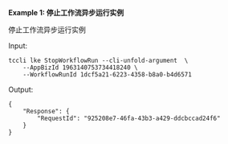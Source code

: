 **Example 1: 停止工作流异步运行实例**

停止工作流异步运行实例

Input: 

```
tccli lke StopWorkflowRun --cli-unfold-argument  \
    --AppBizId 1963140753734418240 \
    --WorkflowRunId 1dcf5a21-6223-4358-b8a0-b4d6571
```

Output: 
```
{
    "Response": {
        "RequestId": "925208e7-46fa-43b3-a429-ddcbccad24f6"
    }
}
```

